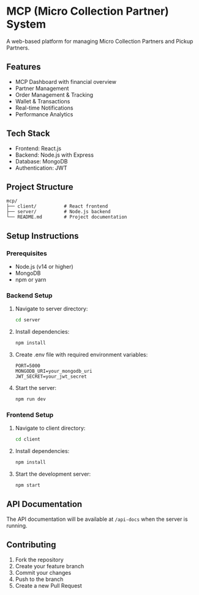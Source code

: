 # MCP (Micro Collection Partner) System

A web-based platform for managing Micro Collection Partners and Pickup Partners.

## Features

- MCP Dashboard with financial overview
- Partner Management
- Order Management & Tracking
- Wallet & Transactions
- Real-time Notifications
- Performance Analytics

## Tech Stack

- Frontend: React.js
- Backend: Node.js with Express
- Database: MongoDB
- Authentication: JWT

## Project Structure

```
mcp/
├── client/          # React frontend
├── server/          # Node.js backend
└── README.md        # Project documentation
```

## Setup Instructions

### Prerequisites

- Node.js (v14 or higher)
- MongoDB
- npm or yarn

### Backend Setup

1. Navigate to server directory:
   ```bash
   cd server
   ```

2. Install dependencies:
   ```bash
   npm install
   ```

3. Create .env file with required environment variables:
   ```
   PORT=5000
   MONGODB_URI=your_mongodb_uri
   JWT_SECRET=your_jwt_secret
   ```

4. Start the server:
   ```bash
   npm run dev
   ```

### Frontend Setup

1. Navigate to client directory:
   ```bash
   cd client
   ```

2. Install dependencies:
   ```bash
   npm install
   ```

3. Start the development server:
   ```bash
   npm start
   ```

## API Documentation

The API documentation will be available at `/api-docs` when the server is running.

## Contributing

1. Fork the repository
2. Create your feature branch
3. Commit your changes
4. Push to the branch
5. Create a new Pull Request 